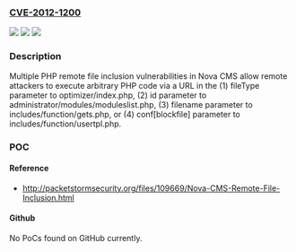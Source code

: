 ### [CVE-2012-1200](https://cve.mitre.org/cgi-bin/cvename.cgi?name=CVE-2012-1200)
![](https://img.shields.io/static/v1?label=Product&message=n%2Fa&color=blue)
![](https://img.shields.io/static/v1?label=Version&message=n%2Fa&color=blue)
![](https://img.shields.io/static/v1?label=Vulnerability&message=n%2Fa&color=brighgreen)

### Description

Multiple PHP remote file inclusion vulnerabilities in Nova CMS allow remote attackers to execute arbitrary PHP code via a URL in the (1) fileType parameter to optimizer/index.php, (2) id parameter to administrator/modules/moduleslist.php, (3) filename parameter to includes/function/gets.php, or (4) conf[blockfile] parameter to includes/function/usertpl.php.

### POC

#### Reference
- http://packetstormsecurity.org/files/109669/Nova-CMS-Remote-File-Inclusion.html

#### Github
No PoCs found on GitHub currently.

